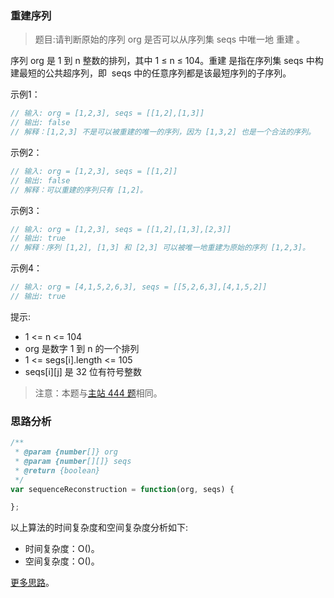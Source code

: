 ###  重建序列
 
> 题目:请判断原始的序列 org 是否可以从序列集 seqs 中唯一地 重建 。

序列 org 是 1 到 n 整数的排列，其中 1 ≤ n ≤ 104。重建 是指在序列集 seqs 中构建最短的公共超序列，即  seqs 中的任意序列都是该最短序列的子序列。

示例1：

```js
// 输入: org = [1,2,3], seqs = [[1,2],[1,3]]
// 输出: false
// 解释：[1,2,3] 不是可以被重建的唯一的序列，因为 [1,3,2] 也是一个合法的序列。
```

示例2：

```js
// 输入: org = [1,2,3], seqs = [[1,2]]
// 输出: false
// 解释：可以重建的序列只有 [1,2]。
```

示例3：

```js
// 输入: org = [1,2,3], seqs = [[1,2],[1,3],[2,3]]
// 输出: true
// 解释：序列 [1,2], [1,3] 和 [2,3] 可以被唯一地重建为原始的序列 [1,2,3]。
```

示例4：

```js
// 输入: org = [4,1,5,2,6,3], seqs = [[5,2,6,3],[4,1,5,2]]
// 输出: true
```

提示:

* 1 <= n <= 104
* org 是数字 1 到 n 的一个排列
* 1 <= segs[i].length <= 105
* seqs[i][j] 是 32 位有符号整数

> 注意：本题与[主站 444 题](https://leetcode-cn.com/problems/sequence-reconstruction/)相同。

### 思路分析

```js
/**
 * @param {number[]} org
 * @param {number[][]} seqs
 * @return {boolean}
 */
var sequenceReconstruction = function(org, seqs) {

};
```

以上算法的时间复杂度和空间复杂度分析如下:

* 时间复杂度：O()。
* 空间复杂度：O()。

[更多思路](https://leetcode.cn/problems/QA2IGt/solution/ke-cheng-shun-xu-by-leetcode-solution-mq6d/)。

